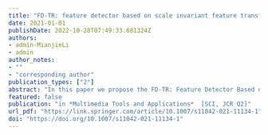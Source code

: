 ```yaml
---
title: "FD-TR: feature detector based on scale invariant feature transform and bidirectional feature regionalization for digital image watermarking"
date: 2021-01-01
publishDate: 2022-10-28T07:49:33.681324Z
authors: 
- admin-MianjieLi
- admin
author_notes:
- ""
- "corresponding author"
publication_types: ["2"]
abstract: "In this paper we propose the FD-TR: Feature Detector Based on Scale Invariant Feature Transform and Bidirectional Feature Regionalization for digital image watermarking. The Scale Invariant Feature Transform method is applied to extract keypoints and an Edge and Neighbor Filtering method is proposed to generate the candidate feature points. Then the Bidirectional Feature Regionalization method is proposed and applied in order to classify candidate feature points and form candidate feature regions. On this basis, the Candidate Feature Region Filtering method is proposed to select the final feature regions for watermarking. During the watermarking process, the Nonsubsampled Contourlet Transform is employed to the extracted feature regions to extract the low-frequency coefficients. Next, we use the Diagonal Matrix-based Spread Transform Dither Modulation for watermark embedding and extraction. Extensive experiments have been conducted to evaluate the performance of the proposed scheme and the comparison with existing methods demonstrate that the proposed method is superior to the existing methods in terms of robustness and quality."
featured: false
publication: "in *Multimedia Tools and Applications*  [SCI, JCR Q2]"
url_pdf: "https://link.springer.com/article/10.1007/s11042-021-11134-1"
doi: "https://doi.org/10.1007/s11042-021-11134-1"
---
```


